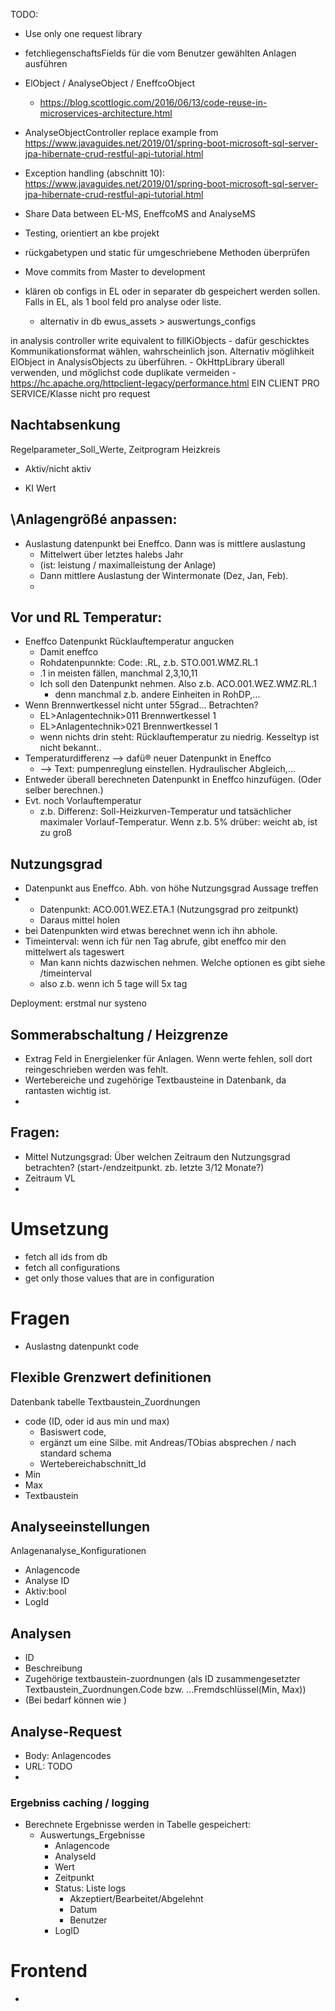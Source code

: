 TODO: 
- Use only one request library
- fetchliegenschaftsFields für die vom Benutzer gewählten Anlagen ausführen
- ElObject / AnalyseObject / EneffcoObject 
    - https://blog.scottlogic.com/2016/06/13/code-reuse-in-microservices-architecture.html
- AnalyseObjectController replace example from https://www.javaguides.net/2019/01/spring-boot-microsoft-sql-server-jpa-hibernate-crud-restful-api-tutorial.html
- Exception handling (abschnitt 10): https://www.javaguides.net/2019/01/spring-boot-microsoft-sql-server-jpa-hibernate-crud-restful-api-tutorial.html  
- Share Data between EL-MS, EneffcoMS and AnalyseMS

- Testing, orientiert an kbe projekt
- rückgabetypen und static für umgeschriebene Methoden überprüfen
- Move commits from Master to development


- klären ob configs in EL oder in separater db gespeichert werden sollen. Falls in EL, als 1 bool feld pro analyse oder liste.
  - alternativ in db  ewus_assets > auswertungs_configs


in analysis controller write equivalent to fillKiObjects
    - dafür geschicktes Kommunikationsformat wählen, wahrscheinlich json. Alternativ möglihkeit ElObject in AnalysisObjects zu überführen.
    - OkHttpLibrary überall verwenden, und möglichst code duplikate vermeiden 
      - https://hc.apache.org/httpclient-legacy/performance.html  EIN CLIENT PRO SERVICE/Klasse nicht pro request


## Nachtabsenkung
Regelparameter_Soll_Werte, Zeitprogram Heizkreis
- Aktiv/nicht aktiv

- KI Wert 

## \Anlagengrößé anpassen:
- Auslastung datenpunkt bei Eneffco. Dann was is mittlere auslastung
  - Mittelwert über letztes halebs Jahr
  - (ist: leistung / maximalleistung der Anlage)
  - Dann mittlere Auslastung der Wintermonate (Dez, Jan, Feb). 
  - 


## Vor und RL Temperatur:
- Eneffco Datenpunkt Rücklauftemperatur angucken
  - Damit eneffco
  - Rohdatenpunnkte: Code: .RL, z.b. STO.001.WMZ.RL.1
  - .1 in meisten fällen, manchmal 2,3,10,11
  - Ich soll den Datenpunkt nehmen. Also z.b. ACO.001.WEZ.WMZ.RL.1
    - denn manchmal z.b. andere Einheiten in RohDP,...  
- Wenn Brennwertkessel nicht unter 55grad... Betrachten?
  - EL>Anlagentechnik>011 Brennwertkessel 1
  - EL>Anlagentechnik>021 Brennwertkessel 1
  - wenn nichts drin steht: Rücklauftemperatur zu niedrig. Kesseltyp ist nicht bekannt..
- Temperaturdifferenz --> dafü® neuer Datenpunkt in Eneffco
  - --> Text: pumpenreglung einstellen. Hydraulischer Abgleich,...
- Entweder überall berechneten Datenpunkt in Eneffco hinzufügen. (Oder selber berechnen.)
- Evt. noch Vorlauftemperatur
  - z.b. Differenz: Soll-Heizkurven-Temperatur und tatsächlicher maximaler Vorlauf-Temperatur. Wenn z.b. 5% drüber: weicht ab, ist zu groß

## Nutzungsgrad
- Datenpunkt aus Eneffco. Abh. von höhe Nutzungsgrad Aussage treffen
- - Datenpunkt: ACO.001.WEZ.ETA.1 (Nutzungsgrad pro zeitpunkt)
  - Daraus mittel holen
- bei Datenpunkten wird etwas berechnet wenn ich ihn abhole. 
- Timeinterval: wenn ich für nen Tag abrufe, gibt eneffco mir den mittelwert als tageswert
  - Man kann nichts dazwischen nehmen. Welche optionen es gibt siehe /timeinterval
  - also z.b. wenn ich 5 tage will 5x tag


Deployment: erstmal nur systeno

## Sommerabschaltung / Heizgrenze


- Extrag Feld in Energielenker für Anlagen. Wenn werte fehlen, soll dort reingeschrieben werden was fehlt. 
- Wertebereiche und zugehörige Textbausteine in Datenbank, da rantasten wichtig ist.  
-
## Fragen:
- Mittel Nutzungsgrad: Über welchen Zeitraum den Nutzungsgrad betrachten? (start-/endzeitpunkt. zb. letzte 3/12 Monate?)
- Zeitraum VL
- 



# Umsetzung

- fetch all ids from db
- fetch all configurations
- get only those values that are in configuration




# Fragen
- Auslastng datenpunkt code



## Flexible Grenzwert definitionen
Datenbank tabelle Textbaustein_Zuordnungen
  - code (ID, oder id aus min und max)
    - Basiswert code,
    - ergänzt um eine Silbe. mit Andreas/TObias absprechen / nach standard schema
    - Wertebereichabschnitt_Id
  - Min
  - Max
  - Textbaustein

## Analyseeinstellungen
Anlagenanalyse_Konfigurationen
- Anlagencode
- Analyse ID
- Aktiv:bool
- LogId

## Analysen
- ID
- Beschreibung
- Zugehörige textbaustein-zuordnungen (als ID zusammengesetzter Textbaustein_Zuordnungen.Code bzw. ...Fremdschlüssel(Min, Max))
- (Bei bedarf können wie )
## Analyse-Request
- Body: Anlagencodes
- URL: TODO
- 
### Ergebniss caching / logging
- Berechnete Ergebnisse werden in Tabelle gespeichert:
  - Auswertungs_Ergebnisse
    - Anlagencode
    - AnalyseId
    - Wert
    - Zeitpunkt
    - Status: Liste logs
      - Akzeptiert/Bearbeitet/Abgelehnt
      - Datum
      - Benutzer
    - LogID


# Frontend 
- 
